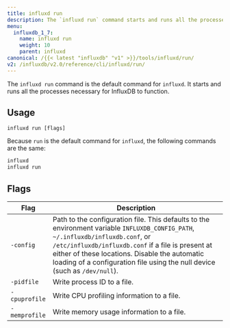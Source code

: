 ```yaml
---
title: influxd run
description: The `influxd run` command starts and runs all the processes necessary for InfluxDB to function.
menu:
  influxdb_1_7:
    name: influxd run
    weight: 10
    parent: influxd
canonical: /{{< latest "influxdb" "v1" >}}/tools/influxd/run/
v2: /influxdb/v2.0/reference/cli/influxd/run/
---
```


The `influxd run` command is the default command for `influxd`.
It starts and runs all the processes necessary for InfluxDB to function.

## Usage

```
influxd run [flags]
```

Because `run` is the default command for `influxd`, the following commands are the same:

```bash
influxd
influxd run
```

## Flags

| Flag          | Description                                                                                                                                                                                                                                                                                                                    |
|---------------|--------------------------------------------------------------------------------------------------------------------------------------------------------------------------------------------------------------------------------------------------------------------------------------------------------------------------------|
| `-config`     | Path to the configuration file. This defaults to the environment variable `INFLUXDB_CONFIG_PATH`, `~/.influxdb/influxdb.conf`, or `/etc/influxdb/influxdb.conf` if a file is present at either of these locations.  Disable the automatic loading of a configuration file using the null device (such as `/dev/null`). |
| `-pidfile`    | Write process ID to a file.                                                                                                                                                                                                                                                                                                    |
| `-cpuprofile` | Write CPU profiling information to a file.                                                                                                                                                                                                                                                                                     |
| `-memprofile` | Write memory usage information to a file.                                                                                                                                                                                                                                                                                      |
